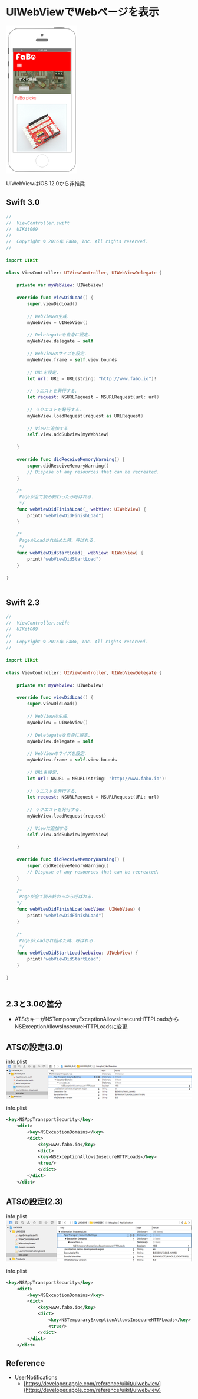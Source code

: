 # UIWebViewでWebページを表示　

![Preview uikit009](./img/uikit009.png)

UIWebViewはiOS 12.0から非推奨

## Swift 3.0

```swift
//
//  ViewController.swift
//  UIKit009
//
//  Copyright © 2016年 FaBo, Inc. All rights reserved.
//

import UIKit

class ViewController: UIViewController, UIWebViewDelegate {
    
    private var myWebView: UIWebView!
    
    override func viewDidLoad() {
        super.viewDidLoad()
        
        // WebViewの生成.
        myWebView = UIWebView()
        
        // Deletegateを自身に設定.
        myWebView.delegate = self
        
        // WebViewのサイズを設定.
        myWebView.frame = self.view.bounds
        
        // URLを設定.
        let url: URL = URL(string: "http://www.fabo.io")!
        
        // リエストを発行する.
        let request: NSURLRequest = NSURLRequest(url: url)
        
        // リクエストを発行する.
        myWebView.loadRequest(request as URLRequest)
        
        // Viewに追加する
        self.view.addSubview(myWebView)
        
    }
    
    override func didReceiveMemoryWarning() {
        super.didReceiveMemoryWarning()
        // Dispose of any resources that can be recreated.
    }
    
    /*
     Pageが全て読み終わったら呼ばれる.
     */
    func webViewDidFinishLoad(_ webView: UIWebView) {
        print("webViewDidFinishLoad")
    }
    
    /*
     PageがLoadされ始めた時、呼ばれる.
     */
    func webViewDidStartLoad(_ webView: UIWebView) {
        print("webViewDidStartLoad")
    }
    
}



```

## Swift 2.3

```swift
//
//  ViewController.swift
//  UIKit009
//
//  Copyright © 2016年 FaBo, Inc. All rights reserved.
//

import UIKit

class ViewController: UIViewController, UIWebViewDelegate {

    private var myWebView: UIWebView!
    
    override func viewDidLoad() {
        super.viewDidLoad()
        
        // WebViewの生成.
        myWebView = UIWebView()
        
        // Deletegateを自身に設定.
        myWebView.delegate = self
        
        // WebViewのサイズを設定.
        myWebView.frame = self.view.bounds
        
        // URLを設定.
        let url: NSURL = NSURL(string: "http://www.fabo.io")!
        
        // リエストを発行する.
        let request: NSURLRequest = NSURLRequest(URL: url)
        
        // リクエストを発行する.
        myWebView.loadRequest(request)
        
        // Viewに追加する
        self.view.addSubview(myWebView)
        
    }

    override func didReceiveMemoryWarning() {
        super.didReceiveMemoryWarning()
        // Dispose of any resources that can be recreated.
    }
    
    /*
     Pageが全て読み終わったら呼ばれる.
    */
    func webViewDidFinishLoad(webView: UIWebView) {
        print("webViewDidFinishLoad")
    }
    
    /*
     PageがLoadされ始めた時、呼ばれる.
     */
    func webViewDidStartLoad(webView: UIWebView) {
        print("webViewDidStartLoad")
    }

}



```

## 2.3と3.0の差分

* ATSのキーがNSTemporaryExceptionAllowsInsecureHTTPLoadsからNSExceptionAllowsInsecureHTTPLoadsに変更.

## ATSの設定(3.0)

info.plist
![Preview uikit009_how1](./img/uikit009_how1.png)

info.plist
```xml
<key>NSAppTransportSecurity</key>
    <dict>
        <key>NSExceptionDomains</key>
        <dict>
            <key>www.fabo.io</key>
            <dict>
            <key>NSExceptionAllowsInsecureHTTPLoads</key>
            <true/>
            </dict>
        </dict>
    </dict>
```

## ATSの設定(2.3)

info.plist
![Preview uikit009_how2](./img/uikit009_how2.png)

info.plist
```xml
<key>NSAppTransportSecurity</key>
    <dict>
        <key>NSExceptionDomains</key>
        <dict>
            <key>www.fabo.io</key>
            <dict>
                <key>NSTemporaryExceptionAllowsInsecureHTTPLoads</key>
                <true/>
            </dict>
        </dict>
    </dict>
```

## Reference

* UserNotifications
	* [https://developer.apple.com/reference/uikit/uiwebview](https://developer.apple.com/reference/uikit/uiwebview)